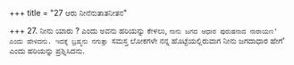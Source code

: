 +++
title = "27 ಆರು ನೀನೆನುತಾತನೀತನ"

+++
27. ನೀನು ಯಾರು ? ಎಂದು ಅವನು ಹರಿಯನ್ನು ಕೇಳಲು, `ನಾನು ಜಗದ ಆಧಾರ ಪುರುಷನಾದ ನಾರಾಯಣ' ಎಂದು ಹೇಳಿದನು. ಇದಕ್ಕೆ ಬ್ರಹ್ಮನು ನಗುತ್ತಾ `ಸಮಸ್ತ ಲೋಕಗಳೇ ನನ್ನ ಹೊಟ್ಟೆಯಲ್ಲಿರುವಾಗ ನೀನು ಜಗದಾಧಾರ ಹೇಗೆ' ಎಂದು ಹರಿಯನ್ನು ಪ್ರಶ್ನಿಸಿದನು.